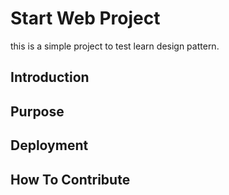# Start Web Project
this is a simple project to test learn design pattern.

## Introduction

## Purpose

## Deployment

## How To Contribute
